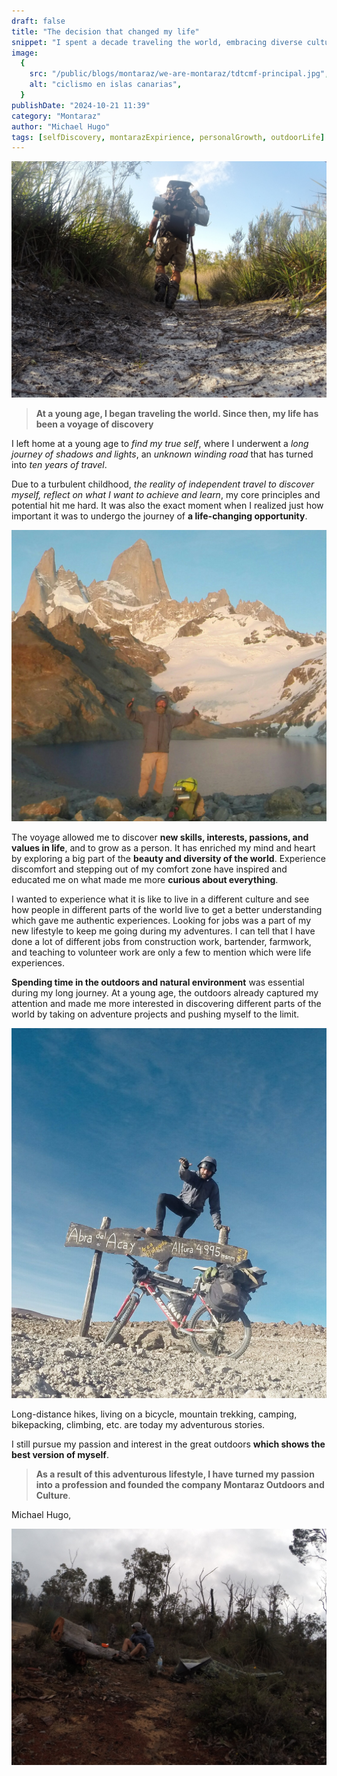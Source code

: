 ```yaml
---
draft: false
title: "The decision that changed my life"
snippet: "I spent a decade traveling the world, embracing diverse cultures, working various jobs, and pursuing outdoor adventures to discover my true self."
image:
  {
    src: "/public/blogs/montaraz/we-are-montaraz/tdtcmf-principal.jpg",
    alt: "ciclismo en islas canarias",
  }
publishDate: "2024-10-21 11:39"
category: "Montaraz"
author: "Michael Hugo"
tags: [selfDiscovery, montarazExpirience, personalGrowth, outdoorLife]
---
```


![Super Wide](./we-are-montaraz/tdtcmf-principal.jpg)

>**At a young age, I began traveling the world. Since then, my life has been a voyage of discovery**

I left home at a young age to *find my true self*, where I underwent a *long journey of shadows and lights*, an *unknown winding road* that has turned into *ten years of travel*.

Due to a turbulent childhood, *the reality of independent travel to discover myself, reflect on what I want to achieve and learn*, my core principles and potential hit me hard. It was also the exact moment when I realized just how important it was to undergo the journey of **a life-changing opportunity**.

![Super Wide](./we-are-montaraz/tdtcmf-1.jpg)

The voyage allowed me to discover **new skills, interests, passions, and values in life**, and to grow as a person. It has enriched my mind and heart by exploring a big part of the **beauty and diversity of the world**. Experience discomfort and stepping out of my comfort zone have inspired and educated me on what made me more **curious about everything**.

I wanted to experience what it is like to live in a different culture and see how people in different parts of the world live to get a better understanding which gave me authentic experiences. Looking for jobs was a part of my new lifestyle to keep me going during my adventures. I can tell that I have done a lot of different jobs from construction work, bartender, farmwork, and teaching to volunteer work are only a few to mention which were life experiences.

**Spending time in the outdoors and natural environment** was essential during my long journey. At a young age, the outdoors already captured my attention and made me more interested in discovering different parts of the world by taking on adventure projects and pushing myself to the limit.

![Super Wide](./we-are-montaraz/tdtcmf-4.jpg)

Long-distance hikes, living on a bicycle, mountain trekking, camping, bikepacking, climbing, etc. are today my adventurous stories.

I still pursue my passion and interest in the great outdoors **which shows the best version of myself**.

>**As a result of this adventurous lifestyle, I have turned my passion into a profession and founded the company Montaraz Outdoors and Culture**.

Michael Hugo,

![Super Wide](./we-are-montaraz/tdtcmf-3.jpg)
